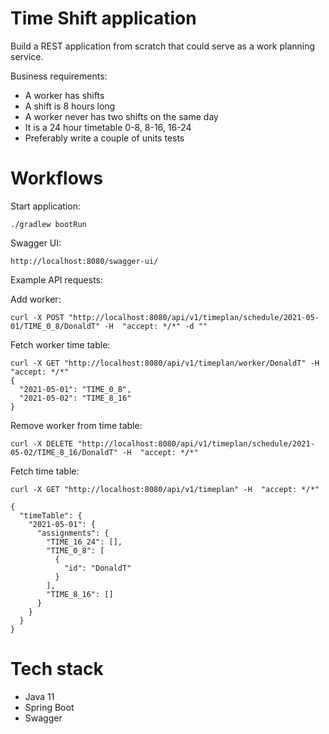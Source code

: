 # Time Shift application

Build a REST application from scratch that could serve as a work planning service.

Business requirements:

* A worker has shifts
* A shift is 8 hours long
* A worker never has two shifts on the same day
* It is a 24 hour timetable 0-8, 8-16, 16-24
* Preferably write a couple of units tests

# Workflows

Start application:

```
./gradlew bootRun
```

Swagger UI:

```
http://localhost:8080/swagger-ui/
```

Example API requests:

Add worker:

```
curl -X POST "http://localhost:8080/api/v1/timeplan/schedule/2021-05-01/TIME_0_8/DonaldT" -H  "accept: */*" -d ""

```

Fetch worker time table:

```
curl -X GET "http://localhost:8080/api/v1/timeplan/worker/DonaldT" -H  "accept: */*"
{
  "2021-05-01": "TIME_0_8",
  "2021-05-02": "TIME_8_16"
}
```

Remove worker from time table:

```
curl -X DELETE "http://localhost:8080/api/v1/timeplan/schedule/2021-05-02/TIME_8_16/DonaldT" -H  "accept: */*"
```

Fetch time table:

```
curl -X GET "http://localhost:8080/api/v1/timeplan" -H  "accept: */*"

{
  "timeTable": {
    "2021-05-01": {
      "assignments": {
        "TIME_16_24": [],
        "TIME_0_8": [
          {
            "id": "DonaldT"
          }
        ],
        "TIME_8_16": []
      }
    }
  }
}

```

# Tech stack

* Java 11
* Spring Boot
* Swagger

